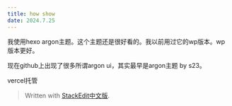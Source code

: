 ```yaml
---
title: how show
date: 2024.7.25
---
```


我使用hexo argon主题。这个主题还是很好看的。我以前用过它的wp版本。wp版本更好。

现在github上出现了很多所谓argon ui，其实最早是argon主题 by s23。

vercel托管

> Written with [StackEdit中文版](https://stackedit.cn/).
<!--stackedit_data:
eyJoaXN0b3J5IjpbLTc5ODU3MzM0OV19
-->